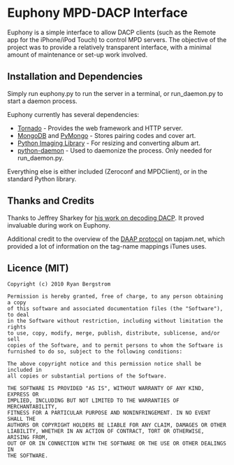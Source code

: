 Euphony MPD-DACP Interface
==========================

Euphony is a simple interface to allow DACP clients (such as the Remote app
for the iPhone/iPod Touch) to control MPD servers. The objective of the
project was to provide a relatively transparent interface, with a minimal
amount of maintenance or set-up work involved.

Installation and Dependencies
-----------------------------

Simply run euphony.py to run the server in a terminal, or run_daemon.py to
start a daemon process.

Euphony currently has several dependencies:

* [Tornado][tornado] - Provides the web framework and HTTP server.
* [MongoDB][mongodb] and [PyMongo][pymongo] - Stores pairing codes and cover art.
* [Python Imaging Library][pil] - For resizing and converting album art.
* [python-daemon][pydaemon] - Used to daemonize the process. Only needed for run_daemon.py.

Everything else is either included (Zeroconf and MPDClient), or in the standard
Python library.

  [tornado]: http://www.tornadoweb.org/
  [mongodb]: http://www.mongodb.org/
  [pymongo]: http://pypi.python.org/pypi/pymongo/
  [pil]: http://www.pythonware.com/products/pil/
  [numpy]: http://numpy.scipy.org/
  [lxml]: http://codespeak.net/lxml/
  [pydaemon]: http://pypi.python.org/pypi/python-daemon/

Thanks and Credits
------------------

Thanks to Jeffrey Sharkey for [his work on decoding DACP][sharkey]. It proved
invaluable during work on Euphony.

Additional credit to the overview of the [DAAP protocol][tapjam] on tapjam.net,
which provided a lot of information on the tag-name mappings iTunes uses.

  [sharkey]: http://dacp.jsharkey.org/
  [tapjam]: http://www.tapjam.net/daap/

Licence (MIT)
-------------

    Copyright (c) 2010 Ryan Bergstrom

    Permission is hereby granted, free of charge, to any person obtaining a copy
    of this software and associated documentation files (the "Software"), to deal
    in the Software without restriction, including without limitation the rights
    to use, copy, modify, merge, publish, distribute, sublicense, and/or sell
    copies of the Software, and to permit persons to whom the Software is
    furnished to do so, subject to the following conditions:

    The above copyright notice and this permission notice shall be included in
    all copies or substantial portions of the Software.

    THE SOFTWARE IS PROVIDED "AS IS", WITHOUT WARRANTY OF ANY KIND, EXPRESS OR
    IMPLIED, INCLUDING BUT NOT LIMITED TO THE WARRANTIES OF MERCHANTABILITY,
    FITNESS FOR A PARTICULAR PURPOSE AND NONINFRINGEMENT. IN NO EVENT SHALL THE
    AUTHORS OR COPYRIGHT HOLDERS BE LIABLE FOR ANY CLAIM, DAMAGES OR OTHER
    LIABILITY, WHETHER IN AN ACTION OF CONTRACT, TORT OR OTHERWISE, ARISING FROM,
    OUT OF OR IN CONNECTION WITH THE SOFTWARE OR THE USE OR OTHER DEALINGS IN
    THE SOFTWARE.
